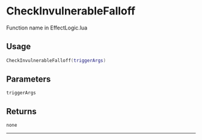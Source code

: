 # CheckInvulnerableFalloff
Function name in EffectLogic.lua
## Usage
```lua
CheckInvulnerableFalloff(triggerArgs)
```
## Parameters
`triggerArgs`
## Returns
`none`

---